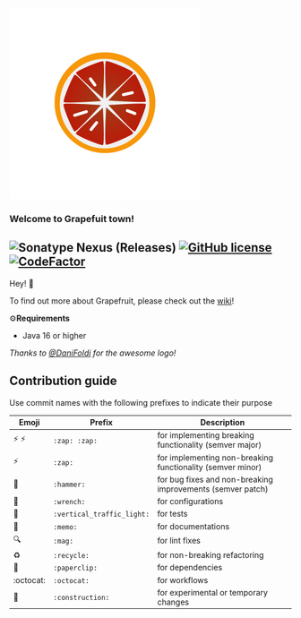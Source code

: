 ![a](https://github.com/HgeX/grapefruit/blob/main/grapefruit.svg)

### Welcome to Grapefuit town!
![Sonatype Nexus (Releases)](https://img.shields.io/nexus/r/grapefruit/grapefruit?nexusVersion=3&server=https%3A%2F%2Frepo.danifoldi.com)
[![GitHub license](https://img.shields.io/github/license/HgeX/grapefruit)](https://github.com/HgeX/grapefruit/blob/main/LICENSE)
[![CodeFactor](https://www.codefactor.io/repository/github/hgex/grapefruit/badge)](https://www.codefactor.io/repository/github/hgex/grapefruit)
---

Hey! 👋

To find out more about Grapefruit, please check out the [wiki](https://github.com/HgeX/grapefruit/wiki)!

⚙️**Requirements**
- Java 16 or higher

*Thanks to [@DaniFoldi](https://github.com/DaniFoldi) for the awesome logo!*

## Contribution guide
Use commit names with the following prefixes to indicate their purpose

| Emoji                    | Prefix                     | Description                                                |
|--------------------------|----------------------------|------------------------------------------------------------|
| :zap: :zap:              | `:zap: :zap:`              | for implementing breaking functionality (semver major)     |
| :zap:                    | `:zap:`                    | for implementing non-breaking functionality (semver minor) |
| :hammer:                 | `:hammer:`                 | for bug fixes and non-breaking improvements (semver patch) |
| :wrench:                 | `:wrench:`                 | for configurations                                         |
| :vertical_traffic_light: | `:vertical_traffic_light:` | for tests                                                  |
| :memo:                   | `:memo:`                   | for documentations                                         |
| :mag:                    | `:mag:`                    | for lint fixes                                             |
| :recycle:                | `:recycle:`                | for non-breaking refactoring                               |
| :paperclip:              | `:paperclip:`              | for dependencies                                           |
| :octocat:                | `:octocat:`                | for workflows                                              |
| :construction:           | `:construction:`           | for experimental or temporary changes                      |

